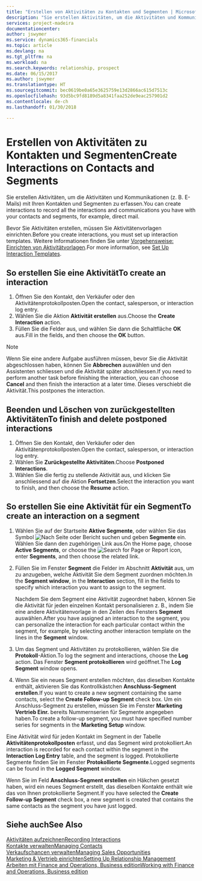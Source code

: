 ```yaml
---
title: "Erstellen von Aktivitäten zu Kontakten und Segmenten | Microsoft Docs"
description: "Sie erstellen Aktivitäten, um die Aktivitäten und Kommunikationen (z. B. E-Mails) mit Ihren Kontakten und Segmenten in Finance and Operations, Business edition zu erfassen."
services: project-madeira
documentationcenter: 
author: jswymer
ms.service: dynamics365-financials
ms.topic: article
ms.devlang: na
ms.tgt_pltfrm: na
ms.workload: na
ms.search.keywords: relationship, prospect
ms.date: 06/15/2017
ms.author: jswymer
ms.translationtype: HT
ms.sourcegitcommit: bec0619be0a65e3625759e13d2866ac615d7513c
ms.openlocfilehash: 93d5bc9fd8189d5a8341faa252de9eac257901d2
ms.contentlocale: de-ch
ms.lasthandoff: 01/30/2018

---
```

# <a name="create-interactions-on-contacts-and-segments"></a><span data-ttu-id="3d598-103">Erstellen von Aktivitäten zu Kontakten und Segmenten</span><span class="sxs-lookup"><span data-stu-id="3d598-103">Create Interactions on Contacts and Segments</span></span>
<span data-ttu-id="3d598-104">Sie erstellen Aktivitäten, um die Aktivitäten und Kommunikationen (z. B. E-Mails) mit Ihren Kontakten und Segmenten zu erfassen.</span><span class="sxs-lookup"><span data-stu-id="3d598-104">You can create interactions to record all the interactions and communications you have with your contacts and segments, for example, direct mail.</span></span>

<span data-ttu-id="3d598-105">Bevor Sie Aktivitäten erstellen, müssen Sie Aktivitätenvorlagen einrichten.</span><span class="sxs-lookup"><span data-stu-id="3d598-105">Before you create interactions, you must set up interaction templates.</span></span> <span data-ttu-id="3d598-106">Weitere Informationen finden Sie unter [Vorgehensweise: Einrichten von Aktivitätvorlagen](marketing-interactions.md).</span><span class="sxs-lookup"><span data-stu-id="3d598-106">For more information, see  [Set Up Interaction Templates](marketing-interactions.md).</span></span>

## <a name="to-create-an-interaction"></a><span data-ttu-id="3d598-107">So erstellen Sie eine Aktivität</span><span class="sxs-lookup"><span data-stu-id="3d598-107">To create an interaction</span></span>
1. <span data-ttu-id="3d598-108">Öffnen Sie den Kontakt, den Verkäufer oder den Aktivitätenprotokollposten.</span><span class="sxs-lookup"><span data-stu-id="3d598-108">Open the contact, salesperson, or interaction log entry.</span></span>
2. <span data-ttu-id="3d598-109">Wählen Sie die Aktion **Aktivität erstellen** aus.</span><span class="sxs-lookup"><span data-stu-id="3d598-109">Choose the **Create Interaction** action.</span></span>
3. <span data-ttu-id="3d598-110">Füllen Sie die Felder aus, und wählen Sie dann die Schaltfläche **OK** aus.</span><span class="sxs-lookup"><span data-stu-id="3d598-110">Fill in the fields, and then choose the **OK** button.</span></span>

> [!NOTE]  
>   <span data-ttu-id="3d598-111">Wenn Sie eine andere Aufgabe ausführen müssen, bevor Sie die Aktivität abgeschlossen haben, können Sie **Abbrechen** auswählen und den Assistenten schliessen und die Aktivität später abschliessen.</span><span class="sxs-lookup"><span data-stu-id="3d598-111">If you need to perform another task before finishing the interaction, you can choose **Cancel** and then finish the interaction at a later time.</span></span> <span data-ttu-id="3d598-112">Dieses verschiebt die Aktivität.</span><span class="sxs-lookup"><span data-stu-id="3d598-112">This postpones the interaction.</span></span>

## <a name="to-finish-and-delete-postponed-interactions"></a><span data-ttu-id="3d598-113">Beenden und Löschen von zurückgestellten Aktivitäten</span><span class="sxs-lookup"><span data-stu-id="3d598-113">To finish and delete postponed interactions</span></span>
1. <span data-ttu-id="3d598-114">Öffnen Sie den Kontakt, den Verkäufer oder den Aktivitätenprotokollposten.</span><span class="sxs-lookup"><span data-stu-id="3d598-114">Open the contact, salesperson, or interaction log entry.</span></span>
2. <span data-ttu-id="3d598-115">Wählen Sie **Zurückgestellte Aktivitäten**.</span><span class="sxs-lookup"><span data-stu-id="3d598-115">Choose **Postponed Interactions**.</span></span>
3. <span data-ttu-id="3d598-116">Wählen Sie die fertig zu stellende Aktivität aus, und klicken Sie anschliessend auf die Aktion **Fortsetzen**.</span><span class="sxs-lookup"><span data-stu-id="3d598-116">Select the interaction you want to finish, and then choose the **Resume** action.</span></span>

## <a name="to-create-an-interaction-on-a-segment"></a><span data-ttu-id="3d598-117">So erstellen Sie eine Aktivität für ein Segment</span><span class="sxs-lookup"><span data-stu-id="3d598-117">To create an interaction on a segment</span></span>
1. <span data-ttu-id="3d598-118">Wählen Sie auf der Startseite **Aktive Segmente**, oder wählen Sie  das Symbol ![Nach Seite oder Bericht suchen](media/ui-search/search_small.png "Nach Seite oder Bericht suchen") und geben **Segmente** ein. Wählen Sie dann den zugehörigen Link aus.</span><span class="sxs-lookup"><span data-stu-id="3d598-118">On the Home page, choose **Active Segments**, or choose the ![Search for Page or Report](media/ui-search/search_small.png "Search for Page or Report icon") icon, enter **Segments**, and then choose the related link.</span></span>
2. <span data-ttu-id="3d598-119">Füllen Sie im Fenster **Segment** die Felder im Abschnitt **Aktivität** aus, um zu anzugeben, welche Aktivität Sie dem Segment zuordnen möchten.</span><span class="sxs-lookup"><span data-stu-id="3d598-119">In the **Segment window**, in the **Interaction** section, fill in the fields to specify which interaction you want to assign to the segment.</span></span>

    <span data-ttu-id="3d598-120">Nachdem Sie dem Segment eine Aktivität zugeordnet haben, können Sie die Aktivität für jeden einzelnen Kontakt personalisieren z. B., indem Sie eine andere Aktivitätenvorlage in den Zeilen des Fensters **Segment** auswählen.</span><span class="sxs-lookup"><span data-stu-id="3d598-120">After you have assigned an interaction to the segment, you can personalize the interaction for each particular contact within the segment, for example, by selecting another interaction template on the lines in the **Segment** window.</span></span>  
3. <span data-ttu-id="3d598-121">Um das Segment und Aktivitäten zu protokollieren, wählen Sie die **Protokoll**-Aktion.</span><span class="sxs-lookup"><span data-stu-id="3d598-121">To log the segment and interactions, choose the **Log** action.</span></span> <span data-ttu-id="3d598-122">Das Fenster **Segment protokollieren** wird geöffnet.</span><span class="sxs-lookup"><span data-stu-id="3d598-122">The **Log Segment** window opens.</span></span>
4. <span data-ttu-id="3d598-123">Wenn Sie ein neues Segment erstellen möchten, das dieselben Kontakte enthält, aktivieren Sie das Kontrollkästchen **Anschluss-Segment erstellen**.</span><span class="sxs-lookup"><span data-stu-id="3d598-123">If you want to create a new segment containing the same contacts, select the **Create Follow-up Segment** check box.</span></span> <span data-ttu-id="3d598-124">Um ein Anschluss-Segment zu erstellen, müssen Sie im Fenster **Marketing Vertrieb Einr.** bereits Nummernserien für Segmente angegeben haben.</span><span class="sxs-lookup"><span data-stu-id="3d598-124">To create a follow-up segment, you must have specified number series for segments in the **Marketing Setup** window.</span></span>

<span data-ttu-id="3d598-125">Eine Aktivität wird für jeden Kontakt im Segment in der Tabelle **Aktivitätenprotokollposten** erfasst, und das Segment wird protokolliert.</span><span class="sxs-lookup"><span data-stu-id="3d598-125">An interaction is recorded for each contact within the segment in the **Interaction Log Entry** table, and the segment is logged.</span></span> <span data-ttu-id="3d598-126">Protokollierte Segmente finden Sie im Fenster **Protokollierte Segmente**.</span><span class="sxs-lookup"><span data-stu-id="3d598-126">Logged segments can be found in the **Logged Segment** window.</span></span>

<span data-ttu-id="3d598-127">Wenn Sie im Feld **Anschluss-Segment erstellen** ein Häkchen gesetzt haben, wird ein neues Segment erstellt, das dieselben Kontakte enthält wie das von Ihnen protokollierte Segment.</span><span class="sxs-lookup"><span data-stu-id="3d598-127">If you have selected the **Create Follow-up Segment** check box, a new segment is created that contains the same contacts as the segment you have just logged.</span></span>

## <a name="see-also"></a><span data-ttu-id="3d598-128">Siehe auch</span><span class="sxs-lookup"><span data-stu-id="3d598-128">See Also</span></span>
[<span data-ttu-id="3d598-129">Aktivitäten aufzeichnen</span><span class="sxs-lookup"><span data-stu-id="3d598-129">Recording Interactions</span></span>](marketing-interactions.md)  
[<span data-ttu-id="3d598-130">Kontakte verwalten</span><span class="sxs-lookup"><span data-stu-id="3d598-130">Managing Contacts</span></span>](marketing-contacts.md)  
[<span data-ttu-id="3d598-131">Verkaufschancen verwalten</span><span class="sxs-lookup"><span data-stu-id="3d598-131">Managing Sales Opportunities</span></span>](marketing-manage-sales-opportunities.md)  
[<span data-ttu-id="3d598-132">Marketing & Vertrieb einrichten</span><span class="sxs-lookup"><span data-stu-id="3d598-132">Setting Up Relationship Management</span></span>](marketing-setup-marketing.md)  
[<span data-ttu-id="3d598-133">Arbeiten mit Finance and Operations, Business edition</span><span class="sxs-lookup"><span data-stu-id="3d598-133">Working with Finance and Operations, Business edition</span></span>](ui-work-product.md)

